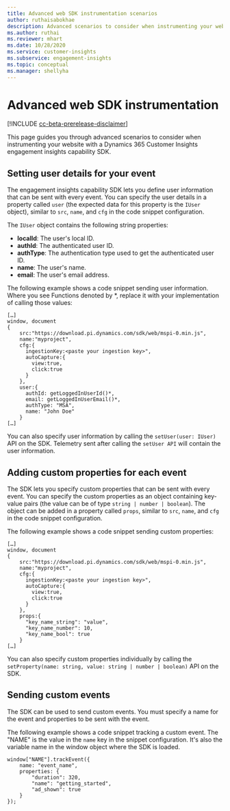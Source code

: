 ```yaml
---
title: Advanced web SDK instrumentation scenarios
author: ruthaisabokhae
description: Advanced scenarios to consider when instrumenting your website with an SDK
ms.author: ruthai
ms.reviewer: mhart
ms.date: 10/28/2020
ms.service: customer-insights
ms.subservice: engagement-insights
ms.topic: conceptual
ms.manager: shellyha
---
```


# Advanced web SDK instrumentation

[!INCLUDE [cc-beta-prerelease-disclaimer](includes/cc-beta-prerelease-disclaimer.md)]

This page guides you through advanced scenarios to consider when instrumenting your website with a Dynamics 365 Customer Insights engagement insights capability SDK.

## Setting user details for your event

The engagement insights capability SDK lets you define user information that can be sent with every event. You can specify the user details in a property called `user` (the expected data for this property is the `IUser` object), similar to `src`, `name`, and `cfg` in the code snippet configuration.

The `IUser` object contains the following string properties:

- **localId**: The user's local ID.
- **authId**: The authenticated user ID.
- **authType**: The authentication type used to get the authenticated user ID.
- **name**: The user's name.
- **email**: The user's email address.
    
The following example shows a code snippet sending user information. Where you see Functions denoted by *, replace it with your implementation of calling those values:  

```
[…]
window, document 
{
    src:"https://download.pi.dynamics.com/sdk/web/mspi-0.min.js", 
    name:"myproject",      
    cfg:{ 
      ingestionKey:<paste your ingestion key>", 
      autoCapture:{ 
        view:true, 
        click:true 
      }
    },
    user:{
      authId: getLoggedInUserId()*,
      email: getLoggedInUserEmail()*,
      authType: "MSA",
      name: "John Doe"
    }
[…]
```

You can also specify user information by calling the `setUser(user: IUser)` API on the SDK. Telemetry sent after calling the `setUser API` will contain the user information.

## Adding custom properties for each event

The SDK lets you specify custom properties that can be sent with every event. You can specify the custom properties as an object containing key-value pairs (the value can be of type `string | number | boolean`). The object can be added in a property called `props`, similar to `src`, `name`, and `cfg` in the code snippet configuration. 

The following example shows a code snippet sending custom properties:

```
[…]
window, document 
{
    src:"https://download.pi.dynamics.com/sdk/web/mspi-0.min.js", 
    name:"myproject",      
    cfg:{ 
      ingestionKey:<paste your ingestion key>", 
      autoCapture:{ 
        view:true, 
        click:true 
      }
    },
    props:{
      "key_name_string": "value",
      "key_name_number": 10,
      "key_name_bool": true
    }
[…]
```

You can also specify custom properties individually by calling the `setProperty(name: string, value: string | number | boolean)` API on the SDK.

## Sending custom events

The SDK can be used to send custom events. You must specify a name for the event and properties to be sent with the event.

The following example shows a code snippet tracking a custom event. The "NAME" is the value in the `name` key in the snippet configuration. It's also the variable name in the window object where the SDK is loaded.

```
window["NAME"].trackEvent({
    name: "event_name",
    properties: {
        "duration": 320,
        "name": "getting_started",
        "ad_shown": true
    }
});
```
